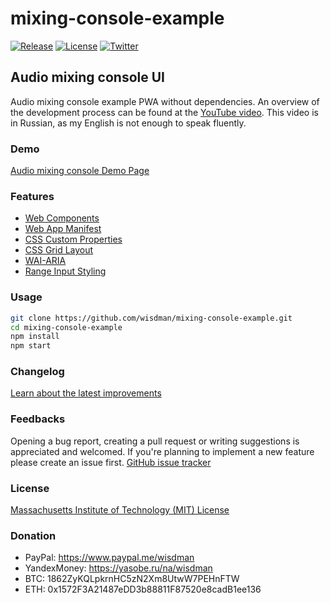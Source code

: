 # mixing-console-example

[![Release](https://img.shields.io/github/release/wisdman/mixing-console-example.svg)](https://github.com/wisdman/mixing-console-example/releases/latest)
[![License](https://img.shields.io/github/license/wisdman/mixing-console-example.svg)](LICENSE)
[![Twitter](https://img.shields.io/twitter/url/https/Wisdman.svg?style=social)](https://twitter.com/Wisdman)

## Audio mixing console UI

Audio mixing console example PWA without dependencies. An overview of the development process can be found at the [YouTube video](https://youtu.be/f62kjyAIqLA). This video is in Russian, as my English is not enough to speak fluently.

### Demo

[Audio mixing console Demo Page](https://demo.ajaw.it/mixing-console-example/)

### Features

 * [Web Components](https://github.com/w3c/webcomponents)
 * [Web App Manifest](https://w3c.github.io/manifest)
 * [CSS Custom Properties](https://www.w3.org/TR/css-variables-1)
 * [CSS Grid Layout](https://www.w3.org/TR/css-grid-1)
 * [WAI-ARIA](https://www.w3.org/TR/wai-aria)
 * [Range Input Styling](https://css-tricks.com/sliding-nightmare-understanding-range-input)

### Usage

```bash
git clone https://github.com/wisdman/mixing-console-example.git
cd mixing-console-example
npm install
npm start
```

### Changelog

[Learn about the latest improvements](CHANGELOG.md)

### Feedbacks

Opening a bug report, creating a pull request or writing suggestions is appreciated and welcomed. If you're planning to implement a new feature please create an issue first. [GitHub issue tracker](https://github.com/wisdman/mixing-console-example/issues)

### License

[Massachusetts Institute of Technology (MIT) License](LICENSE)

### Donation

* PayPal: https://www.paypal.me/wisdman
* YandexMoney: https://yasobe.ru/na/wisdman
* BTC: 1862ZyKQLpkrnHC5zN2Xm8UtwW7PEHnFTW
* ETH: 0x1572F3A21487eDD3b88811F87520e8cadB1ee136
